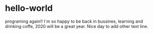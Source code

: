# hello-world
programing again!!
I´m so happy to  be back in bussines, learning and drinking coffe, 2020 will be a great year.
Nice day to add other text line.
